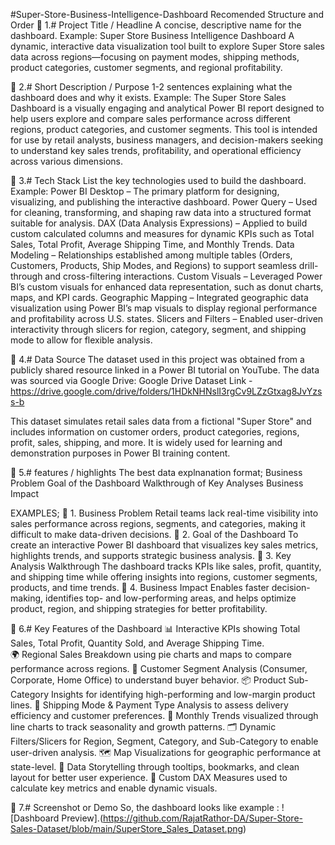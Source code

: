 #Super-Store-Business-Intelligence-Dashboard
Recomended Structure and Order
🔹 1.# Project Title / Headline 
A concise, descriptive name for the dashboard.
Example: Super Store Business Intelligence Dashboard
A dynamic, interactive data visualization tool built to explore Super Store sales data across regions—focusing on payment modes, shipping methods, product categories, customer segments, and regional profitability.

🔹 2.# Short Description / Purpose 
1-2 sentences explaining what the dashboard does and why it exists. 
Example: The Super Store Sales Dashboard is a visually engaging and analytical Power BI report designed to help users explore and compare sales performance across different regions, product categories, and customer segments. This tool is intended for use by retail analysts, business managers, and decision-makers seeking to understand key sales trends, profitability, and operational efficiency across various dimensions.

🔹 3.# Tech Stack
List the key technologies used to build the dashboard. 
Example: Power BI Desktop – The primary platform for designing, visualizing, and publishing the interactive dashboard.
Power Query – Used for cleaning, transforming, and shaping raw data into a structured format suitable for analysis.
DAX (Data Analysis Expressions) – Applied to build custom calculated columns and measures for dynamic KPIs such as Total Sales, Total Profit, Average Shipping Time, and Monthly Trends.
Data Modeling – Relationships established among multiple tables (Orders, Customers, Products, Ship Modes, and Regions) to support seamless drill-through and cross-filtering interactions.
Custom Visuals – Leveraged Power BI’s custom visuals for enhanced data representation, such as donut charts, maps, and KPI cards.
Geographic Mapping – Integrated geographic data visualization using Power BI’s map visuals to display regional performance and profitability across U.S. states.
Slicers and Filters – Enabled user-driven interactivity through slicers for region, category, segment, and shipping mode to allow for flexible analysis.

🔹 4.# Data Source
The dataset used in this project was obtained from a publicly shared resource linked in a Power BI tutorial on YouTube. The data was sourced via Google Drive:
Google Drive Dataset Link - https://drive.google.com/drive/folders/1HDkNHNslI3rgCv9LZzGtxag8JvYzss-b

This dataset simulates retail sales data from a fictional "Super Store" and includes information on customer orders, product categories, regions, profit, sales, shipping, and more. It is widely used for learning and demonstration purposes in Power BI training content.

🔹 5.# features / highlights 
The best data explnanation format;
Business Problem
Goal of the Dashboard
Walkthrough of Key Analyses
Business Impact

EXAMPLES;
🔹 1. Business Problem
Retail teams lack real-time visibility into sales performance across regions, segments, and categories, making it difficult to make data-driven decisions.
🔹 2. Goal of the Dashboard
To create an interactive Power BI dashboard that visualizes key sales metrics, highlights trends, and supports strategic business analysis.
🔹 3. Key Analysis Walkthrough
The dashboard tracks KPIs like sales, profit, quantity, and shipping time while offering insights into regions, customer segments, products, and time trends.
🔹 4. Business Impact
Enables faster decision-making, identifies top- and low-performing areas, and helps optimize product, region, and shipping strategies for better profitability.


🔹 6.# Key Features of the Dashboard
📊 Interactive KPIs showing Total Sales, Total Profit, Quantity Sold, and Average Shipping Time.<br />
🌍 Regional Sales Breakdown using pie charts and maps to compare performance across regions.
🧾 Customer Segment Analysis (Consumer, Corporate, Home Office) to understand buyer behavior.
📦 Product Sub-Category Insights for identifying high-performing and low-margin product lines.
🚚 Shipping Mode & Payment Type Analysis to assess delivery efficiency and customer preferences.
📅 Monthly Trends visualized through line charts to track seasonality and growth patterns.
🗂️ Dynamic Filters/Slicers for Region, Segment, Category, and Sub-Category to enable user-driven analysis.
🗺️ Map Visualizations for geographic performance at state-level.
📌 Data Storytelling through tooltips, bookmarks, and clean layout for better user experience.
🧮 Custom DAX Measures used to calculate key metrics and enable dynamic visuals.

🔹 7.# Screenshot or Demo
 So, the dashboard looks like 
 example : ![Dashboard Preview].(https://github.com/RajatRathor-DA/Super-Store-Sales-Dataset/blob/main/SuperStore_Sales_Dataset.png)
